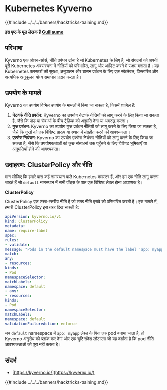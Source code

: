 # Kubernetes Kyverno

{{#include ../../../banners/hacktricks-training.md}}

**इस पृष्ठ के मूल लेखक हैं** [**Guillaume**](https://www.linkedin.com/in/guillaume-chapela-ab4b9a196)

## परिभाषा

Kyverno एक ओपन-सोर्स, नीति प्रबंधन ढांचा है जो Kubernetes के लिए है, जो संगठनों को अपनी पूरी Kubernetes अवसंरचना में नीतियों को परिभाषित, लागू और ऑडिट करने में सक्षम बनाता है। यह Kubernetes क्लस्टरों की सुरक्षा, अनुपालन और शासन प्रबंधन के लिए एक स्केलेबल, विस्तारित और अत्यधिक अनुकूलन योग्य समाधान प्रदान करता है।

## उपयोग के मामले

Kyverno का उपयोग विभिन्न उपयोग के मामलों में किया जा सकता है, जिसमें शामिल हैं:

1. **नेटवर्क नीति प्रवर्तन**: Kyverno का उपयोग नेटवर्क नीतियों को लागू करने के लिए किया जा सकता है, जैसे कि पॉड या सेवाओं के बीच ट्रैफ़िक को अनुमति देना या अवरुद्ध करना।
2. **गुप्त प्रबंधन**: Kyverno का उपयोग गुप्त प्रबंधन नीतियों को लागू करने के लिए किया जा सकता है, जैसे कि गुप्तों को एक विशिष्ट प्रारूप या स्थान में संग्रहीत करने की आवश्यकता।
3. **एक्सेस नियंत्रण**: Kyverno का उपयोग एक्सेस नियंत्रण नीतियों को लागू करने के लिए किया जा सकता है, जैसे कि उपयोगकर्ताओं को कुछ संसाधनों तक पहुँचने के लिए विशिष्ट भूमिकाएँ या अनुमतियाँ होने की आवश्यकता।

## **उदाहरण: ClusterPolicy और नीति**

मान लीजिए कि हमारे पास कई नामस्थान वाले Kubernetes क्लस्टर हैं, और हम एक नीति लागू करना चाहते हैं जो `default` नामस्थान में सभी पॉड्स के पास एक विशिष्ट लेबल होना आवश्यक है।

**ClusterPolicy**

ClusterPolicy एक उच्च-स्तरीय नीति है जो समग्र नीति इरादे को परिभाषित करती है। इस मामले में, हमारी ClusterPolicy इस तरह दिख सकती है:
```yaml
apiVersion: kyverno.io/v1
kind: ClusterPolicy
metadata:
name: require-label
spec:
rules:
- validate:
message: "Pods in the default namespace must have the label 'app: myapp'"
match:
any:
- resources:
kinds:
- Pod
namespaceSelector:
matchLabels:
namespace: default
- any:
- resources:
kinds:
- Pod
namespaceSelector:
matchLabels:
namespace: default
validationFailureAction: enforce
```
जब `default` namespace में `app: myapp` लेबल के बिना एक pod बनाया जाता है, तो Kyverno अनुरोध को ब्लॉक कर देगा और एक त्रुटि संदेश लौटाएगा जो यह दर्शाता है कि pod नीति आवश्यकताओं को पूरा नहीं करता है।

## संदर्भ

* [https://kyverno.io/](https://kyverno.io/)



{{#include ../../../banners/hacktricks-training.md}}

